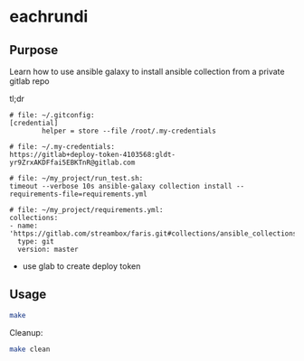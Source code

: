 # eachrundi

## Purpose

Learn how to use ansible galaxy to install ansible collection from a private gitlab repo

tl;dr

```log
# file: ~/.gitconfig:
[credential]
        helper = store --file /root/.my-credentials

# file: ~/.my-credentials:
https://gitlab+deploy-token-4103568:gldt-yr9ZrxAKDFfai5EBKTnR@gitlab.com

# file: ~/my_project/run_test.sh:
timeout --verbose 10s ansible-galaxy collection install --requirements-file=requirements.yml

# file: ~/my_project/requirements.yml:
collections:
- name: 'https://gitlab.com/streambox/faris.git#collections/ansible_collections/foo'
  type: git
  version: master
```

- use glab to create deploy token

## Usage

```bash
make
```

Cleanup:

```bash
make clean
```

